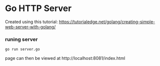 # Go HTTP Server
Created using this tutorial: https://tutorialedge.net/golang/creating-simple-web-server-with-golang/

### runing server
<code>go run server.go</code>
<p>page can then be viewed at http://localhost:8081/index.html
